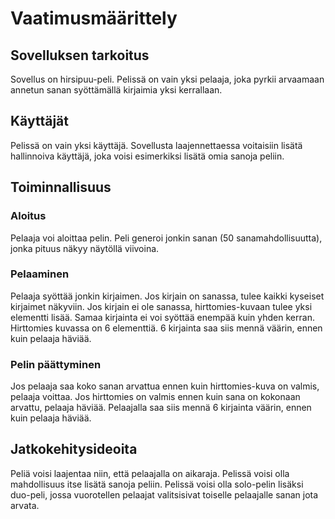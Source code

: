 # Vaatimusmäärittely

## Sovelluksen tarkoitus

Sovellus on hirsipuu-peli. Pelissä on vain yksi pelaaja, joka pyrkii arvaamaan annetun sanan syöttämällä kirjaimia yksi kerrallaan. 

## Käyttäjät

Pelissä on vain yksi käyttäjä. Sovellusta laajennettaessa voitaisiin lisätä hallinnoiva käyttäjä, joka voisi esimerkiksi lisätä omia sanoja peliin. 

## Toiminnallisuus

### Aloitus

Pelaaja voi aloittaa pelin. Peli generoi jonkin sanan (50 sanamahdollisuutta), jonka pituus näkyy näytöllä viivoina. 

### Pelaaminen
Pelaaja syöttää jonkin kirjaimen. Jos kirjain on sanassa, tulee kaikki kyseiset kirjaimet näkyviin. Jos kirjain ei ole sanassa, hirttomies-kuvaan tulee yksi elementti lisää.
Samaa kirjainta ei voi syöttää enempää kuin yhden kerran. Hirttomies kuvassa on 6 elementtiä. 6 kirjainta saa siis mennä väärin, ennen kuin pelaaja häviää. 

### Pelin päättyminen
Jos pelaaja saa koko sanan arvattua ennen kuin hirttomies-kuva on valmis, pelaaja voittaa. Jos hirttomies on valmis ennen kuin sana on kokonaan arvattu, pelaaja häviää. 
Pelaajalla saa siis mennä 6 kirjainta väärin, ennen kuin pelaaja häviää. 

## Jatkokehitysideoita
Peliä voisi laajentaa niin, että pelaajalla on aikaraja. 
Pelissä voisi olla mahdollisuus itse lisätä sanoja peliin. 
Pelissä voisi olla solo-pelin lisäksi duo-peli, jossa vuorotellen pelaajat valitsisivat toiselle pelaajalle sanan jota arvata. 


